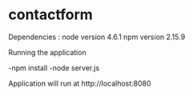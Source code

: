 # contactform

Dependencies :
node version 4.6.1
npm version 2.15.9

Running the application

-npm install
-node server.js

Application will run at http://localhost:8080
